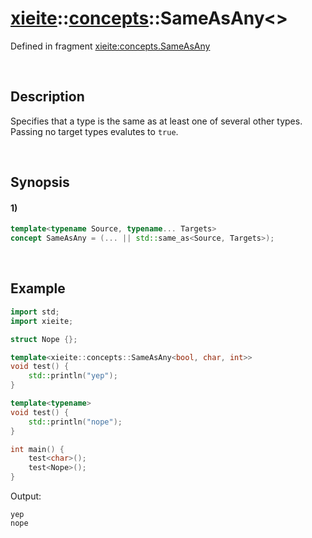 # [xieite](../../xieite.md)\:\:[concepts](../../concepts.md)\:\:SameAsAny\<\>
Defined in fragment [xieite:concepts.SameAsAny](../../../src/concepts/same_as_any.cpp)

&nbsp;

## Description
Specifies that a type is the same as at least one of several other types. Passing no target types evalutes to `true`.

&nbsp;

## Synopsis
#### 1)
```cpp
template<typename Source, typename... Targets>
concept SameAsAny = (... || std::same_as<Source, Targets>);
```

&nbsp;

## Example
```cpp
import std;
import xieite;

struct Nope {};

template<xieite::concepts::SameAsAny<bool, char, int>>
void test() {
    std::println("yep");
}

template<typename>
void test() {
    std::println("nope");
}

int main() {
    test<char>();
    test<Nope>();
}
```
Output:
```
yep
nope
```
